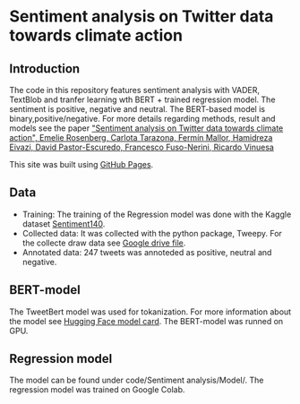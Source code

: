 # Sentiment analysis on Twitter data towards climate action

## Introduction 
The code in this repository features sentiment analysis with VADER, TextBlob and tranfer learning wth BERT + trained regression model. The sentiment is positive, negative and neutral. The BERT-based model is binary,positive/negative. 
For more details regarding methods, result and models see the paper ["Sentiment analysis on Twitter data towards climate action", Emelie Rosenberg, Carlota Tarazona, Fermín Mallor, Hamidreza Eivazi, David Pastor-Escuredo, Francesco Fuso-Nerini, Ricardo Vinuesa](https://doi.org/10.1016/j.rineng.2023.101287)

This site was built using [GitHub Pages](https://pages.github.com/).

## Data
- Training: The training of the Regression model was done with the Kaggle dataset [Sentiment140](https://www.kaggle.com/datasets/kazanova/sentiment140).
- Collected data: It was collected with the python package, Tweepy. For the collecte draw data see [Google drive file](https://drive.google.com/drive/folders/1CsGv0CyDpat7TNP4wRuXDuqUBcpkABUj?usp=drive_link). 
- Annotated data: 247 tweets was annoteded as positive, neutral and negative.  

## BERT-model
The TweetBert model was used for tokanization. For more information about the model see [Hugging Face model card](https://huggingface.co/docs/transformers/model_doc/bertweet). 
The BERT-model was runned on GPU. 

## Regression model
The model can be found under code/Sentiment analysis/Model/. 
The regression model was trained on Google Colab. 



